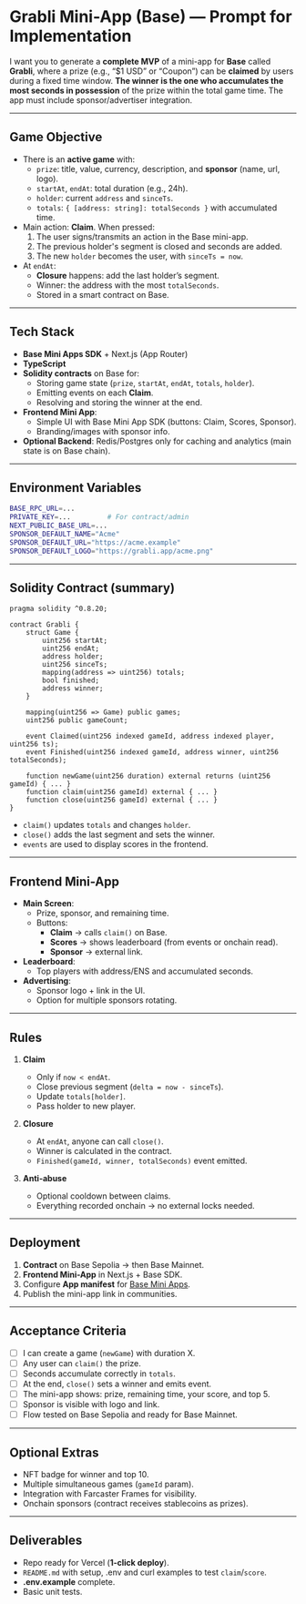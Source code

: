 # Grabli Mini-App (Base) — Prompt for Implementation

I want you to generate a **complete MVP** of a mini-app for **Base** called **Grabli**, where a prize (e.g., “$1 USD” or “Coupon”) can be **claimed** by users during a fixed time window. **The winner is the one who accumulates the most seconds in possession** of the prize within the total game time. The app must include sponsor/advertiser integration.

---

## Game Objective

- There is an **active game** with:
  - `prize`: title, value, currency, description, and **sponsor** (name, url, logo).
  - `startAt`, `endAt`: total duration (e.g., 24h).
  - `holder`: current `address` and `sinceTs`.
  - `totals`: `{ [address: string]: totalSeconds }` with accumulated time.
- Main action: **Claim**. When pressed:
  1) The user signs/transmits an action in the Base mini-app.
  2) The previous holder's segment is closed and seconds are added.
  3) The new `holder` becomes the user, with `sinceTs = now`.
- At `endAt`:
  - **Closure** happens: add the last holder’s segment.
  - Winner: the address with the most `totalSeconds`.  
  - Stored in a smart contract on Base.

---

## Tech Stack

- **Base Mini Apps SDK** + Next.js (App Router)
- **TypeScript**
- **Solidity contracts** on Base for:
  - Storing game state (`prize`, `startAt`, `endAt`, `totals`, `holder`).
  - Emitting events on each **Claim**.
  - Resolving and storing the winner at the end.
- **Frontend Mini App**:
  - Simple UI with Base Mini App SDK (buttons: Claim, Scores, Sponsor).
  - Branding/images with sponsor info.
- **Optional Backend**: Redis/Postgres only for caching and analytics (main state is on Base chain).

---

## Environment Variables

```bash
BASE_RPC_URL=...
PRIVATE_KEY=...         # For contract/admin
NEXT_PUBLIC_BASE_URL=...
SPONSOR_DEFAULT_NAME="Acme"
SPONSOR_DEFAULT_URL="https://acme.example"
SPONSOR_DEFAULT_LOGO="https://grabli.app/acme.png"
```

---

## Solidity Contract (summary)

```solidity
pragma solidity ^0.8.20;

contract Grabli {
    struct Game {
        uint256 startAt;
        uint256 endAt;
        address holder;
        uint256 sinceTs;
        mapping(address => uint256) totals;
        bool finished;
        address winner;
    }

    mapping(uint256 => Game) public games;
    uint256 public gameCount;

    event Claimed(uint256 indexed gameId, address indexed player, uint256 ts);
    event Finished(uint256 indexed gameId, address winner, uint256 totalSeconds);

    function newGame(uint256 duration) external returns (uint256 gameId) { ... }
    function claim(uint256 gameId) external { ... }
    function close(uint256 gameId) external { ... }
}
```

- `claim()` updates `totals` and changes `holder`.
- `close()` adds the last segment and sets the winner.
- `events` are used to display scores in the frontend.

---

## Frontend Mini-App

- **Main Screen**:
  - Prize, sponsor, and remaining time.
  - Buttons:
    - **Claim** → calls `claim()` on Base.
    - **Scores** → shows leaderboard (from events or onchain read).
    - **Sponsor** → external link.
- **Leaderboard**:
  - Top players with address/ENS and accumulated seconds.
- **Advertising**:
  - Sponsor logo + link in the UI.
  - Option for multiple sponsors rotating.

---

## Rules

1. **Claim**
   - Only if `now < endAt`.
   - Close previous segment (`delta = now - sinceTs`).
   - Update `totals[holder]`.
   - Pass holder to new player.

2. **Closure**
   - At `endAt`, anyone can call `close()`.
   - Winner is calculated in the contract.
   - `Finished(gameId, winner, totalSeconds)` event emitted.

3. **Anti-abuse**
   - Optional cooldown between claims.
   - Everything recorded onchain → no external locks needed.

---

## Deployment

1. **Contract** on Base Sepolia → then Base Mainnet.
2. **Frontend Mini-App** in Next.js + Base SDK.
3. Configure **App manifest** for [Base Mini Apps](https://www.base.org/build/mini-apps).
4. Publish the mini-app link in communities.

---

## Acceptance Criteria

- [ ] I can create a game (`newGame`) with duration X.
- [ ] Any user can `claim()` the prize.
- [ ] Seconds accumulate correctly in `totals`.
- [ ] At the end, `close()` sets a winner and emits event.
- [ ] The mini-app shows: prize, remaining time, your score, and top 5.
- [ ] Sponsor is visible with logo and link.
- [ ] Flow tested on Base Sepolia and ready for Base Mainnet.

---

## Optional Extras

- NFT badge for winner and top 10.
- Multiple simultaneous games (`gameId` param).
- Integration with Farcaster Frames for visibility.
- Onchain sponsors (contract receives stablecoins as prizes).

---

## Deliverables

- Repo ready for Vercel (**1-click deploy**).
- `README.md` with setup, .env and curl examples to test `claim`/`score`.
- **.env.example** complete.
- Basic unit tests.
